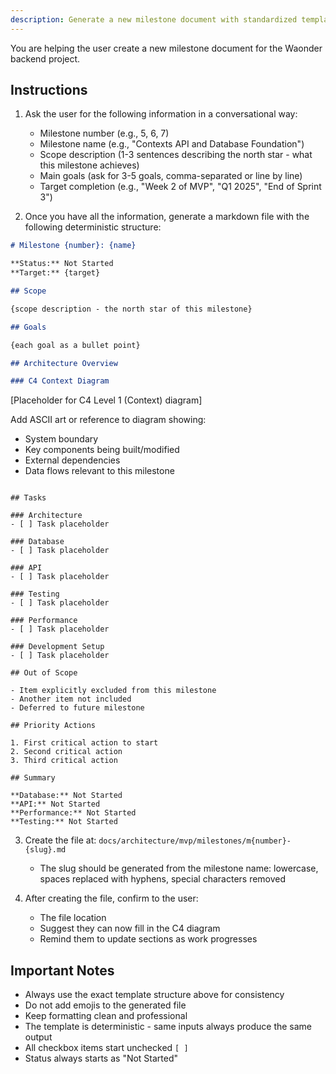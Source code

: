 ```yaml
---
description: Generate a new milestone document with standardized template
---
```


You are helping the user create a new milestone document for the Waonder backend project.

## Instructions

1. Ask the user for the following information in a conversational way:
   - Milestone number (e.g., 5, 6, 7)
   - Milestone name (e.g., "Contexts API and Database Foundation")
   - Scope description (1-3 sentences describing the north star - what this milestone achieves)
   - Main goals (ask for 3-5 goals, comma-separated or line by line)
   - Target completion (e.g., "Week 2 of MVP", "Q1 2025", "End of Sprint 3")

2. Once you have all the information, generate a markdown file with the following deterministic structure:

```markdown
# Milestone {number}: {name}

**Status:** Not Started
**Target:** {target}

## Scope

{scope description - the north star of this milestone}

## Goals

{each goal as a bullet point}

## Architecture Overview

### C4 Context Diagram

```
[Placeholder for C4 Level 1 (Context) diagram]

Add ASCII art or reference to diagram showing:
- System boundary
- Key components being built/modified
- External dependencies
- Data flows relevant to this milestone
```

## Tasks

### Architecture
- [ ] Task placeholder

### Database
- [ ] Task placeholder

### API
- [ ] Task placeholder

### Testing
- [ ] Task placeholder

### Performance
- [ ] Task placeholder

### Development Setup
- [ ] Task placeholder

## Out of Scope

- Item explicitly excluded from this milestone
- Another item not included
- Deferred to future milestone

## Priority Actions

1. First critical action to start
2. Second critical action
3. Third critical action

## Summary

**Database:** Not Started
**API:** Not Started
**Performance:** Not Started
**Testing:** Not Started
```

3. Create the file at: `docs/architecture/mvp/milestones/m{number}-{slug}.md`
   - The slug should be generated from the milestone name: lowercase, spaces replaced with hyphens, special characters removed

4. After creating the file, confirm to the user:
   - The file location
   - Suggest they can now fill in the C4 diagram
   - Remind them to update sections as work progresses

## Important Notes

- Always use the exact template structure above for consistency
- Do not add emojis to the generated file
- Keep formatting clean and professional
- The template is deterministic - same inputs always produce the same output
- All checkbox items start unchecked `[ ]`
- Status always starts as "Not Started"
